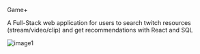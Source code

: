 Game+

A Full-Stack web application for users to search twitch resources (stream/video/clip) and get recommendations with React and SQL

![image1](https://user-images.githubusercontent.com/15149238/112584143-a4586280-8dcd-11eb-9c41-e1183aa4fa7d.gif)
